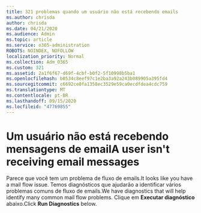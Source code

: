 ```yaml
---
title: 321 problemas quando um usuário não está recebendo emails
ms.author: chrisda
author: chrisda
ms.date: 04/21/2020
ms.audience: Admin
ms.topic: article
ms.service: o365-administration
ROBOTS: NOINDEX, NOFOLLOW
localization_priority: Normal
ms.collection: Adm_O365
ms.custom: 321
ms.assetid: 2a1f6f67-d69f-4cbf-b0f2-5f10998b5ba1
ms.openlocfilehash: b0534c8eef97c1e2ba3a92a243b089905a395fd4
ms.sourcegitcommit: c6692ce0fa1358ec3529e59ca0ecdfdea4cdc759
ms.translationtype: MT
ms.contentlocale: pt-BR
ms.lasthandoff: 09/15/2020
ms.locfileid: "47769855"
---
```

# <a name="a-user-isnt-receiving-email-messages"></a><span data-ttu-id="9a4d2-102">Um usuário não está recebendo mensagens de email</span><span class="sxs-lookup"><span data-stu-id="9a4d2-102">A user isn't receiving email messages</span></span>

<span data-ttu-id="9a4d2-103">Parece que você tem um problema de fluxo de emails.</span><span class="sxs-lookup"><span data-stu-id="9a4d2-103">It looks like you have a mail flow issue.</span></span> <span data-ttu-id="9a4d2-104">Temos diagnósticos que ajudarão a identificar vários problemas comuns de fluxo de emails.</span><span class="sxs-lookup"><span data-stu-id="9a4d2-104">We have diagnostics that will help identify many common mail flow problems.</span></span> <span data-ttu-id="9a4d2-105">Clique em **Executar diagnóstico** abaixo.</span><span class="sxs-lookup"><span data-stu-id="9a4d2-105">Click **Run Diagnostics** below.</span></span>
 
